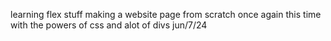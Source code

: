 learning flex stuff making a website page from scratch once again this time with the powers of css and alot of divs jun/7/24
